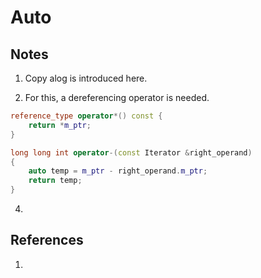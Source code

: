# Auto

## Notes

1. Copy alog is introduced here.

2. For this, a dereferencing operator is needed.  

```cpp
reference_type operator*() const {
    return *m_ptr;
}
```

```cpp
long long int operator-(const Iterator &right_operand)
{
    auto temp = m_ptr - right_operand.m_ptr;
    return temp;
}
```

4. 

## References

1. 